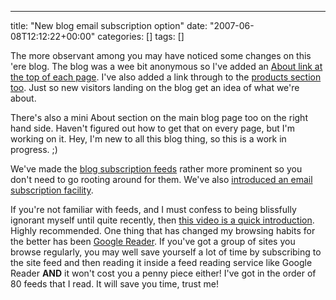 ---
title: "New blog email subscription option"
date: "2007-06-08T12:12:22+00:00"
categories: []
tags: []

The more observant among you may have noticed some changes on this 'ere blog. The blog was a wee bit anonymous so I've added an <a href="http://techteapot.com/about/">About link at the top of each page</a>. I've also added a link through to the <a href="http://www.openxtra.co.uk/products/">products section too</a>. Just so new visitors landing on the blog get an idea of what we're about.

There's also a mini About section on the main blog page too on the right hand side. Haven't figured out how to get that on every page, but I'm working on it. Hey, I'm new to all this blog thing, so this is a work in progress. ;)

We've made the <a href="http://techteapot.com/feed/">blog subscription feeds</a> rather more prominent so you don't need to go rooting around for them. We've also <a href="http://www.feedburner.com/fb/a/emailverifySubmit?feedId=951326">introduced an email subscription facility</a>.

If you're not familiar with feeds, and I must confess to being blissfully ignorant myself until quite recently, then <a href="http://www.commoncraft.com/rss_plain_english">this video is a quick introduction</a>. Highly recommended. One thing that has changed my browsing habits for the better has been <a href="http://www.google.com/reader">Google Reader</a>. If you've got a group of sites you browse regularly, you may well save yourself a lot of time by subscribing to the site feed and then reading it inside a feed reading service like Google Reader <strong>AND</strong> it won't cost you a penny piece either! I've got in the order of 80 feeds that I read. It will save you time, trust me!
